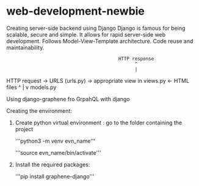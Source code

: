 # web-development-newbie
Creating server-side backend using Django
Django is famous for being scalable, secure and simple. It allows for rapid server-side web development. Follows Model-View-Template architecture. Code reuse and maintainability.

                                             HTTP response
                                                   ^
                                                   |
HTTP request -> URLS (urls.py) -> appropriate view in views.py <- HTML files 
                                                   ^
                                                   |
                                                   v
                                               models.py
                                               
Using django-graphene fro GrpahQL with django

Creating the environment:
1. Create python virtual environment :
    go to the folder containing the project
   
    '''python3 -m venv evn_name'''
   
    '''source evn_name/bin/activate'''
   
3. Install the required packages:
   
     '''pip install graphene-django'''
